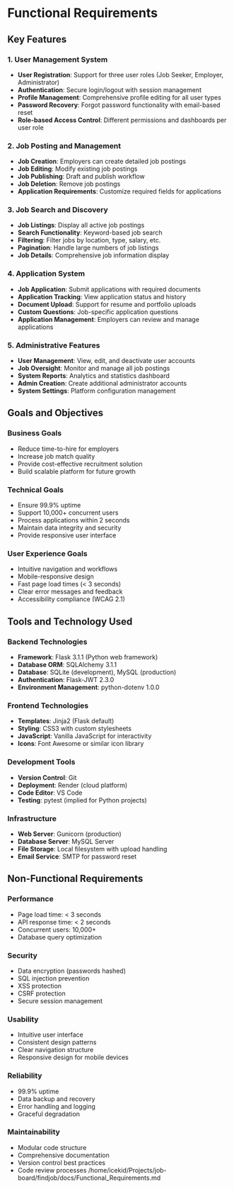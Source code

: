 # Functional Requirements

## Key Features

### 1. User Management System
- **User Registration**: Support for three user roles (Job Seeker, Employer, Administrator)
- **Authentication**: Secure login/logout with session management
- **Profile Management**: Comprehensive profile editing for all user types
- **Password Recovery**: Forgot password functionality with email-based reset
- **Role-based Access Control**: Different permissions and dashboards per user role

### 2. Job Posting and Management
- **Job Creation**: Employers can create detailed job postings
- **Job Editing**: Modify existing job postings
- **Job Publishing**: Draft and publish workflow
- **Job Deletion**: Remove job postings
- **Application Requirements**: Customize required fields for applications

### 3. Job Search and Discovery
- **Job Listings**: Display all active job postings
- **Search Functionality**: Keyword-based job search
- **Filtering**: Filter jobs by location, type, salary, etc.
- **Pagination**: Handle large numbers of job listings
- **Job Details**: Comprehensive job information display

### 4. Application System
- **Job Application**: Submit applications with required documents
- **Application Tracking**: View application status and history
- **Document Upload**: Support for resume and portfolio uploads
- **Custom Questions**: Job-specific application questions
- **Application Management**: Employers can review and manage applications

### 5. Administrative Features
- **User Management**: View, edit, and deactivate user accounts
- **Job Oversight**: Monitor and manage all job postings
- **System Reports**: Analytics and statistics dashboard
- **Admin Creation**: Create additional administrator accounts
- **System Settings**: Platform configuration management

## Goals and Objectives

### Business Goals
- Reduce time-to-hire for employers
- Increase job match quality
- Provide cost-effective recruitment solution
- Build scalable platform for future growth

### Technical Goals
- Ensure 99.9% uptime
- Support 10,000+ concurrent users
- Process applications within 2 seconds
- Maintain data integrity and security
- Provide responsive user interface

### User Experience Goals
- Intuitive navigation and workflows
- Mobile-responsive design
- Fast page load times (< 3 seconds)
- Clear error messages and feedback
- Accessibility compliance (WCAG 2.1)

## Tools and Technology Used

### Backend Technologies
- **Framework**: Flask 3.1.1 (Python web framework)
- **Database ORM**: SQLAlchemy 3.1.1
- **Database**: SQLite (development), MySQL (production)
- **Authentication**: Flask-JWT 2.3.0
- **Environment Management**: python-dotenv 1.0.0

### Frontend Technologies
- **Templates**: Jinja2 (Flask default)
- **Styling**: CSS3 with custom stylesheets
- **JavaScript**: Vanilla JavaScript for interactivity
- **Icons**: Font Awesome or similar icon library

### Development Tools
- **Version Control**: Git
- **Deployment**: Render (cloud platform)
- **Code Editor**: VS Code
- **Testing**: pytest (implied for Python projects)

### Infrastructure
- **Web Server**: Gunicorn (production)
- **Database Server**: MySQL Server
- **File Storage**: Local filesystem with upload handling
- **Email Service**: SMTP for password reset

## Non-Functional Requirements

### Performance
- Page load time: < 3 seconds
- API response time: < 2 seconds
- Concurrent users: 10,000+
- Database query optimization

### Security
- Data encryption (passwords hashed)
- SQL injection prevention
- XSS protection
- CSRF protection
- Secure session management

### Usability
- Intuitive user interface
- Consistent design patterns
- Clear navigation structure
- Responsive design for mobile devices

### Reliability
- 99.9% uptime
- Data backup and recovery
- Error handling and logging
- Graceful degradation

### Maintainability
- Modular code structure
- Comprehensive documentation
- Version control best practices
- Code review processes</content>
<parameter name="filePath">/home/icekid/Projects/job-board/findjob/docs/Functional_Requirements.md
